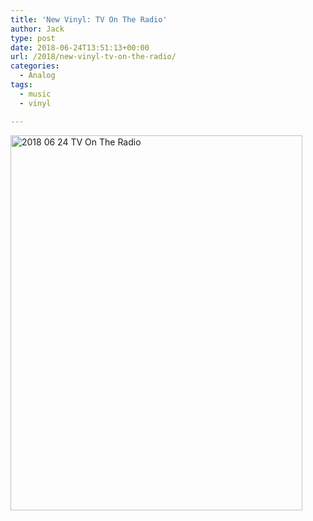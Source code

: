 ```yaml
---
title: 'New Vinyl: TV On The Radio'
author: Jack
type: post
date: 2018-06-24T13:51:13+00:00
url: /2018/new-vinyl-tv-on-the-radio/
categories:
  - Analog
tags:
  - music
  - vinyl

---
```

<img src="https://jack.baty.net/wp-content/uploads/2018/06/2018-06-24_TV-On-The-Radio.jpg" alt="2018 06 24 TV On The Radio" title="2018-06-24_TV On The Radio.jpg" border="0" width="467" height="600" />